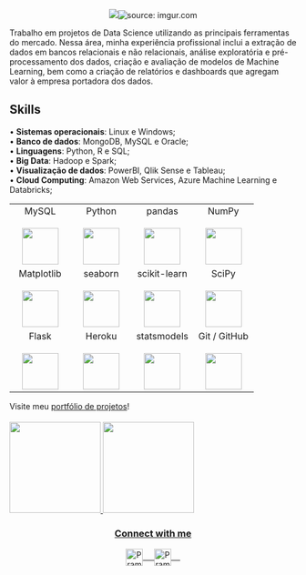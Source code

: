 <p align = "center">
  <img src = href="https://imgur.com/DleoB7r"><img src="https://i.imgur.com/DleoB7r.png" title="source: imgur.com" /></a>
</p>

Trabalho em projetos de Data Science utilizando as principais ferramentas do mercado. 
Nessa área, minha experiência profissional inclui a extração de dados em bancos relacionais e não relacionais, análise exploratória e pré-processamento dos dados, criação e avaliação de modelos de Machine Learning, bem como a criação de relatórios e dashboards que agregam valor à empresa portadora dos dados.

## Skills

• **Sistemas operacionais**: Linux e Windows; <br>
• **Banco de dados**: MongoDB, MySQL e Oracle; <br>
• **Linguagens**: Python, R e SQL; <br>
• **Big Data**: Hadoop e Spark; <br>
• **Visualização de dados**: PowerBI, Qlik Sense e Tableau; <br>
• **Cloud Computing**: Amazon Web Services, Azure Machine Learning e Databricks; <br>

<table>
  <tbody>
    <tr valign="top">
      <td width="25%" align="center">
        <span>MySQL</span><br><br>
        <img height="64px" src="https://cdn.svgporn.com/logos/mysql.svg">
      </td>
      <td width="25%" align="center">
        <span>Python</span><br><br>
        <img height="64px" src="https://cdn.svgporn.com/logos/python.svg">
      </td>
      <td width="25%" align="center">
        <span>pandas</span><br><br>
        <img height="64px" src="https://pandas.pydata.org/static/img/pandas.svg">
      </td>
      <td width="25%" align="center">
        <span>NumPy</span><br><br>
        <img height="64px" src="https://numpy.org/images/logo.svg">
      </td>
    </tr>
    <tr valign="top">
      <td width="25%" align="center">
        <span>Matplotlib</span><br><br>
        <img height="64px" src="https://matplotlib.org/_images/sphx_glr_logos2_001.png">
      </td>
      <td width="25%" align="center">
        <span>seaborn</span><br><br>
        <img height="64px" src="https://seaborn.pydata.org/_static/logo-wide-lightbg.svg">
      </td>
      <td width="25%" align="center">
        <span>scikit-learn</span><br><br>
        <img height="64px" src="https://scikit-learn.org/stable/_images/scikit-learn-logo-notext.png">
      </td>
      <td width="25%" align="center">
        <span>SciPy</span><br><br>
        <img height="64px" src="https://bids.berkeley.edu/sites/default/files/styles/450x254/public/projects/scipy_logo_450x254.png?itok=kcdZBxrP">
      </td>
    <tr valign="top">
      <td width="25%" align="center">
        <span>Flask</span><br><br>
        <img height="64px" src="https://flask.palletsprojects.com/en/2.0.x/_images/flask-logo.png">
      </td>
      <td width="25%" align="center">
        <span>Heroku</span><br><br>
        <img height="64px" src="https://blog.4linux.com.br/wp-content/uploads/2018/01/Heroku.png">
      </td>
      <td width="25%" align="center">
        <span>statsmodels</span><br><br>
        <img height="64px" src="https://www.statsmodels.org/stable/_images/statsmodels-logo-v2.svg">
      </td>
      <td width="25%" align="center">
        <span>Git / GitHub</span><br><br>
        <img height="64px" src="https://git-scm.com/images/logo@2x.png">
      </td>
   </tr>
  </tbody>
</table>


Visite meu [portfólio de projetos](https://rafaelgfelippe.github.io/)!

####
 <div>
  <a href="https://github.com/rafaelgfelippe">
  <img height="160em" src="https://github-readme-stats.vercel.app/api?username=rafaelgfelippe&show_icons=true&theme=dracula&include_all_commits=true&count_private=true"/>
  <img height="160em" src="https://github-readme-stats.vercel.app/api/top-langs/?username=rafaelgfelippe&layout=compact&langs_count=7&theme=dracula"/>
 </div>




 <p align="center">

<div align="center">
  <h3 align="center">Connect with me<img align="center"/></h3> 
</div>
<p align="center">
 <a href="https://www.linkedin.com/in/lucas-okamura/" target="blank">
  <img align="center" alt="Pramod's LinkedIn" width="30px" src="https://www.vectorlogo.zone/logos/linkedin/linkedin-icon.svg" /> &nbsp; &nbsp;
 </a>
 <a href="mailto:lucasokamura@gmail.com" target="blank">
  <img align="center" alt="Pramod's Gmail" width="30px" src="https://www.vectorlogo.zone/logos/gmail/gmail-icon.svg" /> &nbsp; &nbsp;
 </a>
  <br/>
  <br/>
 
##
